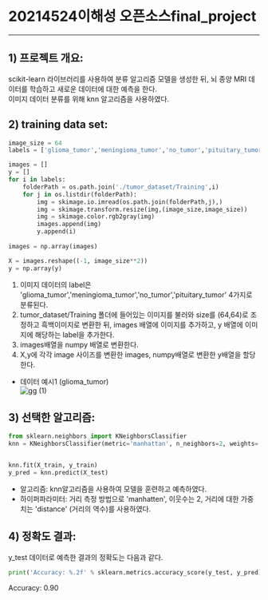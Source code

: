 # 20214524이해성 오픈소스final_project
___
## 1) 프로젝트 개요:
scikit-learn 라이브러리를 사용하여 분류 알고리즘 모델을 생성한 뒤, 뇌 종양 MRI 데이터를 학습하고 새로운 데이터에 대한 예측을 한다.  
이미지 데이터 분류를 위해 knn 알고리즘을 사용하였다. 


## 2) training data set:

```py
image_size = 64
labels = ['glioma_tumor','meningioma_tumor','no_tumor','pituitary_tumor']

images = []
y = []
for i in labels:
    folderPath = os.path.join('./tumor_dataset/Training',i)
    for j in os.listdir(folderPath):
        img = skimage.io.imread(os.path.join(folderPath,j),)
        img = skimage.transform.resize(img,(image_size,image_size))
        img = skimage.color.rgb2gray(img)
        images.append(img)
        y.append(i)
        
images = np.array(images)

X = images.reshape((-1, image_size**2))
y = np.array(y)
```


  
1. 이미지 데이터의 label은 'glioma_tumor','meningioma_tumor','no_tumor','pituitary_tumor' 4가지로 분류된다.
2. tumor_dataset/Training 폴더에 들어있는 이미지를 불러와 size를 (64,64)로 조정하고 흑백이미지로 변환한 뒤,  images 배열에 이미지를 추가하고, y 배열에 이미지에 해당하는 label을 추가한다.  
3. images배열을 numpy 배열로 변환한다.  
4. X,y에 각각 image 사이즈를 변환한 images, numpy배열로 변환한 y배열을 할당한다.  

- 데이터 예시1 (glioma_tumor)  
![gg (1)](https://github.com/haesung0110/20214524-final_project/assets/147023827/3efe9be3-542a-48d5-8d45-4c337cd23e59)



## 3) 선택한 알고리즘:

```py
from sklearn.neighbors import KNeighborsClassifier
knn = KNeighborsClassifier(metric='manhattan', n_neighbors=2, weights='distance',n_jobs=-1)


knn.fit(X_train, y_train)
y_pred = knn.predict(X_test)

```

* 알고리즘: knn알고리즘을 사용하여 모델을 훈련하고 예측하였다.
* 하이퍼파라미터: 거리 측정 방법으로 'manhatten', 이웃수는 2, 거리에 대한 가중치는 'distance' (거리의 역수)를 사용하였다.

## 4) 정확도 결과:
y_test 데이터로 예측한 결과의 정확도는 다음과 같다.  
```py
print('Accuracy: %.2f' % sklearn.metrics.accuracy_score(y_test, y_pred))
```
Accuracy: 0.90
  




